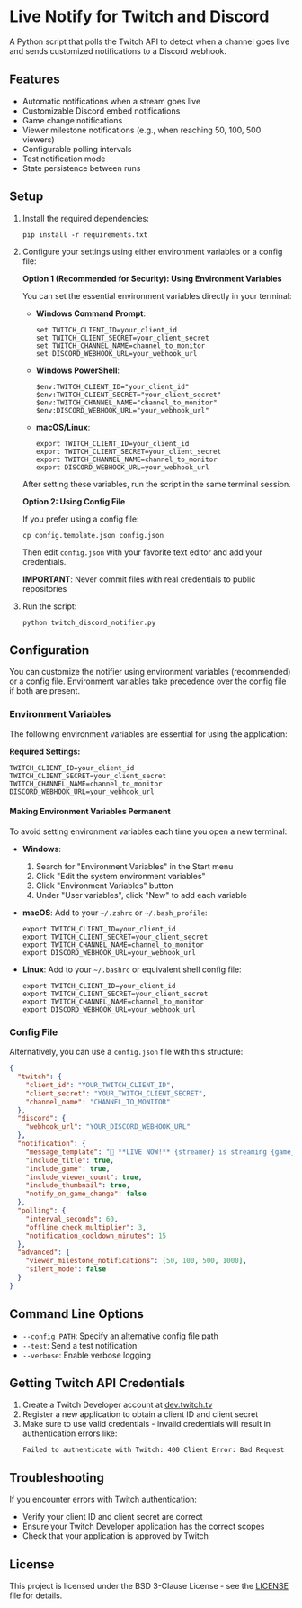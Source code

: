 # Live Notify for Twitch and Discord

A Python script that polls the Twitch API to detect when a channel goes live and sends customized notifications to a Discord webhook.

## Features

- Automatic notifications when a stream goes live
- Customizable Discord embed notifications
- Game change notifications
- Viewer milestone notifications (e.g., when reaching 50, 100, 500 viewers)
- Configurable polling intervals
- Test notification mode
- State persistence between runs

## Setup

1. Install the required dependencies:
   ```
   pip install -r requirements.txt
   ```

2. Configure your settings using either environment variables or a config file:

   **Option 1 (Recommended for Security): Using Environment Variables**
   
   You can set the essential environment variables directly in your terminal:
   
   * **Windows Command Prompt**:
     ```
     set TWITCH_CLIENT_ID=your_client_id
     set TWITCH_CLIENT_SECRET=your_client_secret
     set TWITCH_CHANNEL_NAME=channel_to_monitor
     set DISCORD_WEBHOOK_URL=your_webhook_url
     ```
   
   * **Windows PowerShell**:
     ```
     $env:TWITCH_CLIENT_ID="your_client_id"
     $env:TWITCH_CLIENT_SECRET="your_client_secret"
     $env:TWITCH_CHANNEL_NAME="channel_to_monitor"
     $env:DISCORD_WEBHOOK_URL="your_webhook_url"
     ```
   
   * **macOS/Linux**:
     ```
     export TWITCH_CLIENT_ID=your_client_id
     export TWITCH_CLIENT_SECRET=your_client_secret
     export TWITCH_CHANNEL_NAME=channel_to_monitor
     export DISCORD_WEBHOOK_URL=your_webhook_url
     ```
   
   After setting these variables, run the script in the same terminal session.
   
   **Option 2: Using Config File**
   
   If you prefer using a config file:
   ```
   cp config.template.json config.json
   ```
   
   Then edit `config.json` with your favorite text editor and add your credentials.
   
   **IMPORTANT**: Never commit files with real credentials to public repositories

3. Run the script:
   ```
   python twitch_discord_notifier.py
   ```

## Configuration

You can customize the notifier using environment variables (recommended) or a config file. Environment variables take precedence over the config file if both are present.

### Environment Variables

The following environment variables are essential for using the application:

**Required Settings:**
```
TWITCH_CLIENT_ID=your_client_id
TWITCH_CLIENT_SECRET=your_client_secret
TWITCH_CHANNEL_NAME=channel_to_monitor
DISCORD_WEBHOOK_URL=your_webhook_url
```

#### Making Environment Variables Permanent

To avoid setting environment variables each time you open a new terminal:

* **Windows**:
  1. Search for "Environment Variables" in the Start menu
  2. Click "Edit the system environment variables"
  3. Click "Environment Variables" button
  4. Under "User variables", click "New" to add each variable

* **macOS**:
  Add to your `~/.zshrc` or `~/.bash_profile`:
  ```
  export TWITCH_CLIENT_ID=your_client_id
  export TWITCH_CLIENT_SECRET=your_client_secret
  export TWITCH_CHANNEL_NAME=channel_to_monitor
  export DISCORD_WEBHOOK_URL=your_webhook_url
  ```

* **Linux**:
  Add to your `~/.bashrc` or equivalent shell config file:
  ```
  export TWITCH_CLIENT_ID=your_client_id
  export TWITCH_CLIENT_SECRET=your_client_secret
  export TWITCH_CHANNEL_NAME=channel_to_monitor
  export DISCORD_WEBHOOK_URL=your_webhook_url
  ```

### Config File

Alternatively, you can use a `config.json` file with this structure:

```json
{
  "twitch": {
    "client_id": "YOUR_TWITCH_CLIENT_ID",
    "client_secret": "YOUR_TWITCH_CLIENT_SECRET",
    "channel_name": "CHANNEL_TO_MONITOR"
  },
  "discord": {
    "webhook_url": "YOUR_DISCORD_WEBHOOK_URL"
  },
  "notification": {
    "message_template": "🔴 **LIVE NOW!** {streamer} is streaming {game}",
    "include_title": true,
    "include_game": true,
    "include_viewer_count": true,
    "include_thumbnail": true,
    "notify_on_game_change": false
  },
  "polling": {
    "interval_seconds": 60,
    "offline_check_multiplier": 3,
    "notification_cooldown_minutes": 15
  },
  "advanced": {
    "viewer_milestone_notifications": [50, 100, 500, 1000],
    "silent_mode": false
  }
}
```

## Command Line Options

- `--config PATH`: Specify an alternative config file path
- `--test`: Send a test notification
- `--verbose`: Enable verbose logging

## Getting Twitch API Credentials

1. Create a Twitch Developer account at [dev.twitch.tv](https://dev.twitch.tv/)
2. Register a new application to obtain a client ID and client secret
3. Make sure to use valid credentials - invalid credentials will result in authentication errors like:
   ```
   Failed to authenticate with Twitch: 400 Client Error: Bad Request
   ```

## Troubleshooting

If you encounter errors with Twitch authentication:
- Verify your client ID and client secret are correct
- Ensure your Twitch Developer application has the correct scopes
- Check that your application is approved by Twitch

## License

This project is licensed under the BSD 3-Clause License - see the [LICENSE](LICENSE) file for details.